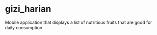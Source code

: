 # gizi_harian
 Mobile application that displays a list of nutritious fruits that are good for daily consumption.
